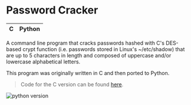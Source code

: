 # Password Cracker

|C | Python
|--|--|


A command line program that cracks passwords hashed with C's DES-based crypt function (i.e. passwords stored in Linux's ~/etc/shadow) that are up to 5 characters in length and composed of uppercase and/or lowercase alphabetical letters.

This program was originally written in C and then ported to Python.

> Code for the C version can be found [here](https://github.com/dillon/cs50/tree/master/pset2/crack).

![python version](https://github.com/dpett/cs50-projects/blob/master/pset6/crack/crackpython.gif?raw=true)
